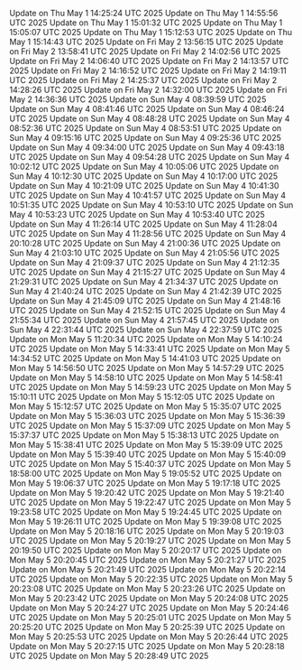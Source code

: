 Update on Thu May  1 14:25:24 UTC 2025
Update on Thu May  1 14:55:56 UTC 2025
Update on Thu May  1 15:01:32 UTC 2025
Update on Thu May  1 15:05:07 UTC 2025
Update on Thu May  1 15:12:53 UTC 2025
Update on Thu May  1 15:14:43 UTC 2025
Update on Fri May  2 13:56:15 UTC 2025
Update on Fri May  2 13:58:41 UTC 2025
Update on Fri May  2 14:02:56 UTC 2025
Update on Fri May  2 14:06:40 UTC 2025
Update on Fri May  2 14:13:57 UTC 2025
Update on Fri May  2 14:16:52 UTC 2025
Update on Fri May  2 14:19:11 UTC 2025
Update on Fri May  2 14:25:37 UTC 2025
Update on Fri May  2 14:28:26 UTC 2025
Update on Fri May  2 14:32:00 UTC 2025
Update on Fri May  2 14:36:36 UTC 2025
Update on Sun May  4 08:39:59 UTC 2025
Update on Sun May  4 08:41:46 UTC 2025
Update on Sun May  4 08:46:24 UTC 2025
Update on Sun May  4 08:48:28 UTC 2025
Update on Sun May  4 08:52:36 UTC 2025
Update on Sun May  4 08:53:51 UTC 2025
Update on Sun May  4 09:15:16 UTC 2025
Update on Sun May  4 09:25:36 UTC 2025
Update on Sun May  4 09:34:00 UTC 2025
Update on Sun May  4 09:43:18 UTC 2025
Update on Sun May  4 09:54:28 UTC 2025
Update on Sun May  4 10:02:12 UTC 2025
Update on Sun May  4 10:05:06 UTC 2025
Update on Sun May  4 10:12:30 UTC 2025
Update on Sun May  4 10:17:00 UTC 2025
Update on Sun May  4 10:21:09 UTC 2025
Update on Sun May  4 10:41:30 UTC 2025
Update on Sun May  4 10:41:57 UTC 2025
Update on Sun May  4 10:51:35 UTC 2025
Update on Sun May  4 10:53:10 UTC 2025
Update on Sun May  4 10:53:23 UTC 2025
Update on Sun May  4 10:53:40 UTC 2025
Update on Sun May  4 11:26:14 UTC 2025
Update on Sun May  4 11:28:04 UTC 2025
Update on Sun May  4 11:28:56 UTC 2025
Update on Sun May  4 20:10:28 UTC 2025
Update on Sun May  4 21:00:36 UTC 2025
Update on Sun May  4 21:03:10 UTC 2025
Update on Sun May  4 21:05:56 UTC 2025
Update on Sun May  4 21:09:37 UTC 2025
Update on Sun May  4 21:12:35 UTC 2025
Update on Sun May  4 21:15:27 UTC 2025
Update on Sun May  4 21:29:31 UTC 2025
Update on Sun May  4 21:34:37 UTC 2025
Update on Sun May  4 21:40:24 UTC 2025
Update on Sun May  4 21:42:39 UTC 2025
Update on Sun May  4 21:45:09 UTC 2025
Update on Sun May  4 21:48:16 UTC 2025
Update on Sun May  4 21:52:15 UTC 2025
Update on Sun May  4 21:55:34 UTC 2025
Update on Sun May  4 21:57:45 UTC 2025
Update on Sun May  4 22:31:44 UTC 2025
Update on Sun May  4 22:37:59 UTC 2025
Update on Mon May  5 11:20:34 UTC 2025
Update on Mon May  5 14:10:24 UTC 2025
Update on Mon May  5 14:33:41 UTC 2025
Update on Mon May  5 14:34:52 UTC 2025
Update on Mon May  5 14:41:03 UTC 2025
Update on Mon May  5 14:56:50 UTC 2025
Update on Mon May  5 14:57:29 UTC 2025
Update on Mon May  5 14:58:10 UTC 2025
Update on Mon May  5 14:58:41 UTC 2025
Update on Mon May  5 14:59:23 UTC 2025
Update on Mon May  5 15:10:11 UTC 2025
Update on Mon May  5 15:12:05 UTC 2025
Update on Mon May  5 15:12:57 UTC 2025
Update on Mon May  5 15:35:07 UTC 2025
Update on Mon May  5 15:36:03 UTC 2025
Update on Mon May  5 15:36:39 UTC 2025
Update on Mon May  5 15:37:09 UTC 2025
Update on Mon May  5 15:37:37 UTC 2025
Update on Mon May  5 15:38:13 UTC 2025
Update on Mon May  5 15:38:41 UTC 2025
Update on Mon May  5 15:39:09 UTC 2025
Update on Mon May  5 15:39:40 UTC 2025
Update on Mon May  5 15:40:09 UTC 2025
Update on Mon May  5 15:40:37 UTC 2025
Update on Mon May  5 18:58:00 UTC 2025
Update on Mon May  5 19:05:52 UTC 2025
Update on Mon May  5 19:06:37 UTC 2025
Update on Mon May  5 19:17:18 UTC 2025
Update on Mon May  5 19:20:42 UTC 2025
Update on Mon May  5 19:21:40 UTC 2025
Update on Mon May  5 19:22:47 UTC 2025
Update on Mon May  5 19:23:58 UTC 2025
Update on Mon May  5 19:24:45 UTC 2025
Update on Mon May  5 19:26:11 UTC 2025
Update on Mon May  5 19:39:08 UTC 2025
Update on Mon May  5 20:18:16 UTC 2025
Update on Mon May  5 20:19:03 UTC 2025
Update on Mon May  5 20:19:27 UTC 2025
Update on Mon May  5 20:19:50 UTC 2025
Update on Mon May  5 20:20:17 UTC 2025
Update on Mon May  5 20:20:45 UTC 2025
Update on Mon May  5 20:21:27 UTC 2025
Update on Mon May  5 20:21:49 UTC 2025
Update on Mon May  5 20:22:14 UTC 2025
Update on Mon May  5 20:22:35 UTC 2025
Update on Mon May  5 20:23:08 UTC 2025
Update on Mon May  5 20:23:26 UTC 2025
Update on Mon May  5 20:23:42 UTC 2025
Update on Mon May  5 20:24:08 UTC 2025
Update on Mon May  5 20:24:27 UTC 2025
Update on Mon May  5 20:24:46 UTC 2025
Update on Mon May  5 20:25:01 UTC 2025
Update on Mon May  5 20:25:20 UTC 2025
Update on Mon May  5 20:25:39 UTC 2025
Update on Mon May  5 20:25:53 UTC 2025
Update on Mon May  5 20:26:44 UTC 2025
Update on Mon May  5 20:27:15 UTC 2025
Update on Mon May  5 20:28:18 UTC 2025
Update on Mon May  5 20:28:49 UTC 2025
